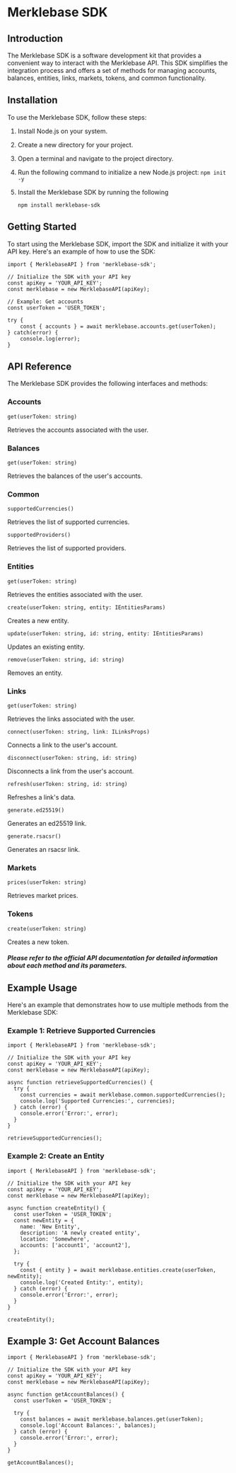 # Merklebase SDK

## Introduction

The Merklebase SDK is a software development kit that provides a convenient way to interact with the Merklebase API. This SDK simplifies the integration process and offers a set of methods for managing accounts, balances, entities, links, markets, tokens, and common functionality.

## Installation

To use the Merklebase SDK, follow these steps:

1. Install Node.js on your system.
2. Create a new directory for your project.
3. Open a terminal and navigate to the project directory.
4. Run the following command to initialize a new Node.js project:
   `npm init -y`

5. Install the Merklebase SDK by running the following

   `npm install merklebase-sdk`

## Getting Started

To start using the Merklebase SDK, import the SDK and initialize it with your API key. Here's an example of how to use the SDK:

```
import { MerklebaseAPI } from 'merklebase-sdk';

// Initialize the SDK with your API key
const apiKey = 'YOUR_API_KEY';
const merklebase = new MerklebaseAPI(apiKey);

// Example: Get accounts
const userToken = 'USER_TOKEN';

try {
    const { accounts } = await merklebase.accounts.get(userToken);
} catch(error) {
    console.log(error);
}

```

## API Reference

The Merklebase SDK provides the following interfaces and methods:

### Accounts

`get(userToken: string)`

Retrieves the accounts associated with the user.

### Balances

`get(userToken: string)`

Retrieves the balances of the user's accounts.

### Common

`supportedCurrencies()`

Retrieves the list of supported currencies.

`supportedProviders()`

Retrieves the list of supported providers.

### Entities

`get(userToken: string)`

Retrieves the entities associated with the user.

`create(userToken: string, entity: IEntitiesParams)`

Creates a new entity.

`update(userToken: string, id: string, entity: IEntitiesParams)`

Updates an existing entity.

`remove(userToken: string, id: string)`

Removes an entity.

### Links

`get(userToken: string)`

Retrieves the links associated with the user.

`connect(userToken: string, link: ILinksProps)`

Connects a link to the user's account.

`disconnect(userToken: string, id: string)`

Disconnects a link from the user's account.

`refresh(userToken: string, id: string)`

Refreshes a link's data.

`generate.ed25519()`

Generates an ed25519 link.

`generate.rsacsr()`

Generates an rsacsr link.

### Markets

`prices(userToken: string)`

Retrieves market prices.

### Tokens

`create(userToken: string)`

Creates a new token.

##### Please refer to the official API documentation for detailed information about each method and its parameters.

## Example Usage

Here's an example that demonstrates how to use multiple methods from the Merklebase SDK:

### Example 1: Retrieve Supported Currencies

```
import { MerklebaseAPI } from 'merklebase-sdk';

// Initialize the SDK with your API key
const apiKey = 'YOUR_API_KEY';
const merklebase = new MerklebaseAPI(apiKey);

async function retrieveSupportedCurrencies() {
  try {
    const currencies = await merklebase.common.supportedCurrencies();
    console.log('Supported Currencies:', currencies);
  } catch (error) {
    console.error('Error:', error);
  }
}

retrieveSupportedCurrencies();
```

### Example 2: Create an Entity

```
import { MerklebaseAPI } from 'merklebase-sdk';

// Initialize the SDK with your API key
const apiKey = 'YOUR_API_KEY';
const merklebase = new MerklebaseAPI(apiKey);

async function createEntity() {
  const userToken = 'USER_TOKEN';
  const newEntity = {
    name: 'New Entity',
    description: 'A newly created entity',
    location: 'Somewhere',
    accounts: ['account1', 'account2'],
  };

  try {
    const { entity } = await merklebase.entities.create(userToken, newEntity);
    console.log('Created Entity:', entity);
  } catch (error) {
    console.error('Error:', error);
  }
}

createEntity();
```

## Example 3: Get Account Balances

```
import { MerklebaseAPI } from 'merklebase-sdk';

// Initialize the SDK with your API key
const apiKey = 'YOUR_API_KEY';
const merklebase = new MerklebaseAPI(apiKey);

async function getAccountBalances() {
  const userToken = 'USER_TOKEN';

  try {
    const balances = await merklebase.balances.get(userToken);
    console.log('Account Balances:', balances);
  } catch (error) {
    console.error('Error:', error);
  }
}

getAccountBalances();
```
